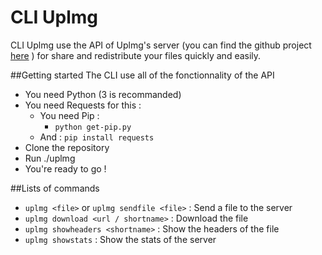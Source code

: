# CLI Uplmg

CLI Uplmg use the API of Uplmg's server (you can find the github project [here](https://github.com/Uplimg/server) ) for share and redistribute your files quickly and easily.

##Getting started
The CLI use all of the fonctionnality of the API

- You need Python (3 is recommanded)
- You need Requests for this :
  - You need Pip :
      - `python get-pip.py`
  - And : `pip install requests`
- Clone the repository
- Run ./uplmg
- You're ready to go !

##Lists of commands
- `uplmg <file>` or `uplmg sendfile <file>` : Send a file to the server
- `uplmg download <url / shortname>` : Download the file
- `uplmg showheaders <shortname>` : Show the headers of the file
- `uplmg showstats` : Show the stats of the server
